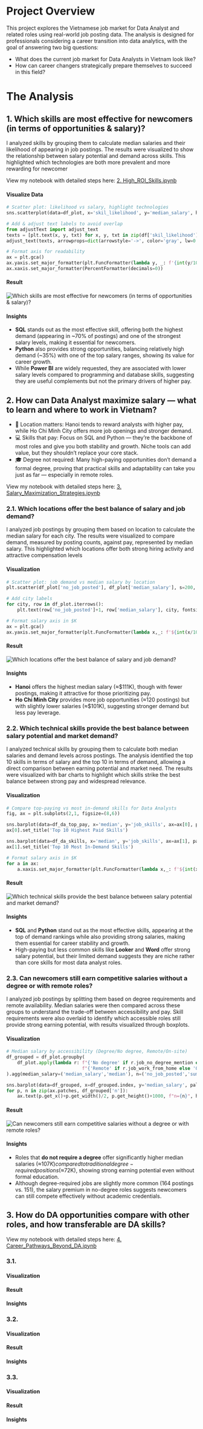 # Project Overview
This project explores the Vietnamese job market for Data Analyst and related roles using real-world job posting data. The analysis is designed for professionals considering a career transition into data analytics, with the goal of answering two big questions:
- What does the current job market for Data Analysts in Vietnam look like?
- How can career changers strategically prepare themselves to succeed in this field?

# The Analysis
## 1. Which skills are most effective for newcomers (in terms of opportunities & salary)?
I analyzed skills by grouping them to calculate median salaries and their likelihood of appearing in job postings. The results were visualized to show the relationship between salary potential and demand across skills. This highlighted which technologies are both more prevalent and more rewarding for newcomer

View my notebook with detailed steps here:
[2. High_ROI_Skills.ipynb](2.%20High_ROI_Skills.ipynb)

#### Visualize Data
```python
# Scatter plot: likelihood vs salary, highlight technologies
sns.scatterplot(data=df_plot, x='skil_likelihood', y='median_salary', hue='technology')

# Add & adjust text labels to avoid overlap
from adjustText import adjust_text
texts = [plt.text(x, y, txt) for x, y, txt in zip(df['skil_likelihood'], df['median_salary'], df.index)]
adjust_text(texts, arrowprops=dict(arrowstyle='->', color='gray', lw=0.5))

# Format axis for readability
ax = plt.gca()
ax.yaxis.set_major_formatter(plt.FuncFormatter(lambda y, _: f'{int(y/1000)}K'))
ax.xaxis.set_major_formatter(PercentFormatter(decimals=0))
```

#### Result
![Which skills are most effective for newcomers (in terms of opportunities & salary)?](images/most_optimal_skills_da.png)

#### Insights
- **SQL** stands out as the most effective skill, offering both the highest demand (appearing in ~70% of postings) and one of the strongest salary levels, making it essential for newcomers.
- **Python** also provides strong opportunities, balancing relatively high demand (~35%) with one of the top salary ranges, showing its value for career growth.
- While **Power BI** are widely requested, they are associated with lower salary levels compared to programming and database skills, suggesting they are useful complements but not the primary drivers of higher pay.

## 2. How can Data Analyst maximize salary — what to learn and where to work in Vietnam?

- 📍 Location matters: Hanoi tends to reward analysts with higher pay, while Ho Chi Minh City offers more job openings and stronger demand.
- 💻 Skills that pay: Focus on SQL and Python — they’re the backbone of most roles and give you both stability and growth. Niche tools can add value, but they shouldn’t replace your core stack.
- 🎓 Degree not required: Many high-paying opportunities don’t demand a formal degree, proving that practical skills and adaptability can take you just as far — especially in remote roles.

View my notebook with detailed steps here:
[3. Salary_Maximization_Strategies.ipynb](3.%20Salary_Maximization_Strategies.ipynb)

### 2.1. Which locations offer the best balance of salary and job demand?
I analyzed job postings by grouping them based on location to calculate the median salary for each city. The results were visualized to compare demand, measured by posting counts, against pay, represented by median salary. This highlighted which locations offer both strong hiring activity and attractive compensation levels

#### Visualization
```python
# Scatter plot: job demand vs median salary by location
plt.scatter(df_plot['no_job_posted'], df_plot['median_salary'], s=200, color='royalblue')

# Add city labels
for city, row in df_plot.iterrows():
    plt.text(row['no_job_posted']+1, row['median_salary'], city, fontsize=9)

# Format salary axis in $K
ax = plt.gca()
ax.yaxis.set_major_formatter(plt.FuncFormatter(lambda x,_: f'${int(x/1000)}K'))
```
#### Result
![Which locations offer the best balance of salary and job demand?](images/locations_offer_best_salary_job_demand.png)

#### Insights
- **Hanoi** offers the highest median salary (≈$111K), though with fewer postings, making it attractive for those prioritizing pay.
- **Ho Chi Minh City** provides more job opportunities (≈120 postings) but with slightly lower salaries (≈$101K), suggesting stronger demand but less pay leverage.

### 2.2.  Which technical skills provide the best balance between salary potential and market demand?
I analyzed technical skills by grouping them to calculate both median salaries and demand levels across postings. The analysis identified the top 10 skills in terms of salary and the top 10 in terms of demand, allowing a direct comparison between earning potential and market need. The results were visualized with bar charts to highlight which skills strike the best balance between strong pay and widespread relevance.

#### Visualization
```python
# Compare top-paying vs most in-demand skills for Data Analysts
fig, ax = plt.subplots(2,1, figsize=(8,6))

sns.barplot(data=df_da_top_pay, x='median', y='job_skills', ax=ax[0], palette='dark:b_r')
ax[0].set_title('Top 10 Highest Paid Skills')

sns.barplot(data=df_da_skills, x='median', y='job_skills', ax=ax[1], palette='light:b')
ax[1].set_title('Top 10 Most In-Demand Skills')

# Format salary axis in $K
for a in ax:
    a.xaxis.set_major_formatter(plt.FuncFormatter(lambda x,_: f'${int(x)/1000}K'))
```
#### Result
![Which technical skills provide the best balance between salary potential and market demand?](images/top_10_highest_paid_skills.png)

#### Insights
- **SQL** and **Python** stand out as the most effective skills, appearing at the top of demand rankings while also providing strong salaries, making them essential for career stability and growth.
- High-paying but less common skills like **Looker** and **Word** offer strong salary potential, but their limited demand suggests they are niche rather than core skills for most data analyst roles.

### 2.3. Can newcomers still earn competitive salaries without a degree or with remote roles?
I analyzed job postings by splitting them based on degree requirements and remote availability. Median salaries were then compared across these groups to understand the trade-off between accessibility and pay. Skill requirements were also overlaid to identify which accessible roles still provide strong earning potential, with results visualized through boxplots.

#### Visualization
```python
# Median salary by accessibility (Degree/No degree, Remote/On-site)
df_grouped = df_plot.groupby(
    df_plot.apply(lambda r: f"{'No degree' if r.job_no_degree_mention else 'Degree'} | "
                            f"{'Remote' if r.job_work_from_home else 'On-site'}", axis=1)
).agg(median_salary=('median_salary','median'), n=('no_job_posted','sum'))

sns.barplot(data=df_grouped, x=df_grouped.index, y='median_salary', palette=palette)
for p, n in zip(ax.patches, df_grouped['n']):
    ax.text(p.get_x()+p.get_width()/2, p.get_height()+1000, f"n={n}", ha='center')
```

#### Result
![Can newcomers still earn competitive salaries without a degree or with remote roles?](images/competitive_salaries_without_degree.png)

#### Insights
- Roles that **do not require a degree** offer significantly higher median salaries (≈$107K) compared to traditional degree-required positions (≈$72K), showing strong earning potential even without formal education.
- Although degree-required jobs are slightly more common (164 postings vs. 151), the salary premium in no-degree roles suggests newcomers can still compete effectively without academic credentials.

## 3. How do DA opportunities compare with other roles, and how transferable are DA skills?

View my notebook with detailed steps here:
[4. Career_Pathways_Beyond_DA.ipynb](4.20%Career_Pathways_Beyond_DA.ipynb)

### 3.1.

#### Visualization

#### Result

#### Insights

### 3.2.

#### Visualization

#### Result

#### Insights

### 3.3.

#### Visualization

#### Result

#### Insights
